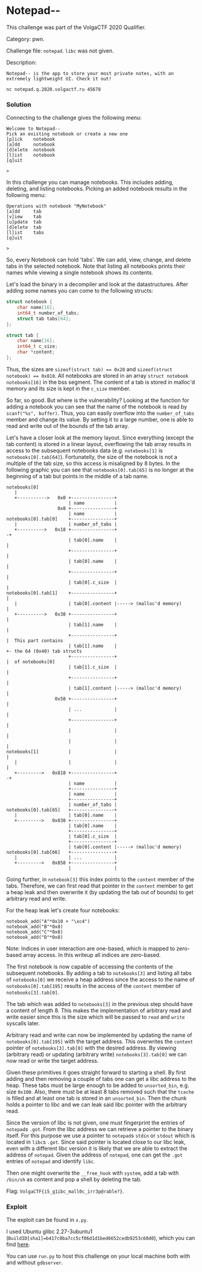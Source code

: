Notepad--
=========

This challenge was part of the VolgaCTF 2020 Qualifier.

Category: pwn.

Challenge file: `notepad`. `libc` was not given.

Description:
```
Notepad-- is the app to store your most private notes, with an extremely lightweight UI. Check it out!

nc notepad.q.2020.volgactf.ru 45678
```

### Solution

Connecting to the challenge gives the following menu:
```
Welcome to Notepad--
Pick an existing notebook or create a new one
[p]ick    notebook
[a]dd     notebook
[d]elete  notebook
[l]ist    notebook
[q]uit

>
```

In this challenge you can manage notebooks.
This includes adding, deleting, and listing notebooks.
Picking an added notebook results in the following menu:

```
Operations with notebook "MyNotebook"
[a]dd     tab
[v]iew    tab
[u]pdate  tab
[d]elete  tab
[l]ist    tabs
[q]uit

>
```

So, every Notebook can hold 'tabs'.
We can add, view, change, and delete tabs in the selected notebook.
Note that listing all notebooks prints their names while viewing a single notebook shows its contents.

Let's load the binary in a decompiler and look at the datastructures.
After adding some names you can come to the following structs:

```c
struct notebook {
	char name[16];
	int64_t number_of_tabs;
	struct tab tabs[64];
};

struct tab {
	char name[16];
	int64_t c_size;
	char *content;
};
```

Thus, the sizes are `sizeof(struct tab) == 0x20` and `sizeof(struct notebook) == 0x818`.
All notebooks are stored in an array `struct notebook notebooks[16]` in the bss segment.
The content of a tab is stored in malloc'd memory and its size is kept in the `c_size` member.

So far, so good. But where is the vulnerability?
Looking at the function for adding a notebook you can see that the name of the notebook is read by `scanf("%s", buffer)`.
Thus, you can easily overflow into the `number_of_tabs` member and change its value.
By setting it to a large number, one is able to read and write out of the bounds of the tab array.

Let's have a closer look at the memory layout.
Since everything (except the tab content) is stored in a linear layout, overflowing the tab array results in access to the subsequent notebooks data (e.g. `notebooks[1]` is `notebooks[0].tab[64]`).
Fortunatelly, the size of the notebook is not a multiple of the tab size, so this access is misaligned by 8 bytes.
In the following graphic you can see that `notebooks[0].tab[65]` is no longer at the beginning of a tab but points in the middle of a tab name.

```
notebooks[0]
   |
   +----------->   0x0 +----------------+
                       | name           |
                   0x8 +----------------+
                       | name           |
notebooks[0].tab[0]    +----------------+
   |                   | number_of_tabs |
   +---------->   0x18 +----------------+                               -+
                       | tab[0].name    |                                |
                       +----------------+                                |
                       | tab[0].name    |                                |
                       +----------------+                                |
                       | tab[0].c_size  |                                |
notebooks[0].tab[1]    +----------------+                                |
   |                   | tab[0].content |-----> (malloc'd memory)        |
   +---------->   0x38 +----------------+                                |
                       | tab[1].name    |                                |
                       +----------------+                                |  This part contains
                       | tab[1].name    |                                +- the 64 (0x40) tab structs
                       +----------------+                                |  of notebooks[0]
                       | tab[1].c_size  |                                |
                       +----------------+                                |
                       | tab[1].content |-----> (malloc'd memory)        |
                  0x58 +----------------+                                |
                       | ...            |                                |
                       +----------------+                                |
                       |                |                                |
                       |                |                                |
notebooks[1]           |                |                                |
   |                   |                |                                |
   +--------->   0x818 +----------------+                               -+
                       | name           |
                       +----------------+
                       | name           |
                       +----------------+
                       | number_of_tabs |
notebooks[0].tab[65]   +----------------+
   |                   | tab[0].name    |
   +--------->   0x838 +----------------+
                       | tab[0].name    |
                       +----------------+
                       | tab[0].c_size  |
                       +----------------+
                       | tab[0].content |-----> (malloc'd memory)
notebooks[0].tab[66]   +----------------+
   |                   | ...            |
   +--------->   0x858 +----------------+
                       |                |
```

Going further, in `notebook[3]` this index points to the `content` member of the tabs.
Therefore, we can first read that pointer in the `content` member to get a heap leak and then overwrite it (by updating the tab out of bounds) to get arbitrary read and write.

For the heap leak let's create four notebooks:
```
notebook_add("A"*0x10 + "\xc4")
notebook_add("B"*0x8)
notebook_add("C"*0x8)
notebook_add("D"*0x8)
```

Note: Indices in user interaction are one-based, which is mapped to zero-based array access.
In this writeup all indices are zero-based.

The first notebook is now capable of accessing the contents of the subsequent notebooks.
By adding a tab to `notebooks[3]` and listing all tabs of `notebooks[0]` we receive a heap address since
the access to the name of `notebooks[0].tab[195]` results in the access of the `content` member of `notebooks[3].tab[0]`.

The tab which was added to `notebooks[3]` in the previous step should have a content of length 8.
This makes the implementation of arbitrary read and write easier since this is the size which will be passed to `read` and `write` syscalls later.

Arbitrary read and write can now be implemented by updating the name of `notebooks[0].tab[195]` with the target address.
This overwrites the `content` pointer of `notebooks[3].tab[0]` with the desired address.
By viewing (arbitrary read) or updating (arbitrary write) `notebooks[3].tab[0]` we can now read or write the target address.

Given these primitives it goes straight forward to starting a shell.
By first adding and then removing a couple of tabs one can get a libc address to the heap.
These tabs must be large enough to be added to `unsorted_bin`, e.g. size `0x100`.
Also, there must be at least 8 tabs removed such that the `tcache` is filled and at least one tab is stored in an `unsorted_bin`.
Then the chunk holds a pointer to libc and we can leak said libc pointer with the arbitrary read.

Since the version of libc is not given, one must fingerprint the entries of `notepad`s `.got`.
From the libc address we can retrieve a pointer to the binary itself.
For this purpose we use a pointer to `notepad`s `stdin` or `stdout` which is located in `libc`s `.got`.
Since said pointer is located close to our libc leak, even with a different libc version it is likely that we are able to extract the address of `notepad`.
Given the address of `notepad`, one can get the `.got` entries of `notepad` and identify `libc`.

Then one might overwrite the `__free_hook` with `system`, add a tab with `/bin/sh` as content and pop a shell by deleting the tab.

Flag: `VolgaCTF{i5_g1ibc_mall0c_irr3p@rable?}`.

### Exploit

The exploit can be found in `x.py`.

I used Ubuntu glibc 2.27-3ubuntu1 (`BuildID[sha1]=b417c0ba7cc5cf06d1d1bed6652cedb9253c60d0`), which you can find [here](https://packages.ubuntu.com/bionic/amd64/libc6/download).

You can use `run.py` to host this challenge on your local machine both with and without `gdbserver`.
